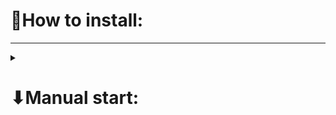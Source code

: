 <h1>📍How to install: </h1>
<hr>
<details><summary><h1>⬇Manual start:</h1></summary><br>

<details><summary><h2>🍎For MacBook:</h2></summary><br>
<h4>1 - Connect venv:</h4>

```
python3 -m venv venv 
```

<h4>2 - Activate it:</h4>

```
source venv/bin/activate
```

<h4>3 - Install libraries:</h4>

```
pip install -r requirements.txt
```

<h4>4 - Set variable for DB:</h4>

```
cat << EOF > .env
SECRET_KEY=YOUR_SECRET_KEY
DEBUG=True
DB_ENGINE=django.db.backends.postgresql_psycopg2
DB_NAME=boxautousa_db
DB_USER=postgres
DB_PASSWORD=
DB_HOST=localhost
DB_PORT=5432
EOF
```

<h4>5 - Apply migration:</h4>

```
python manage.py migrate
```

<h4>6 - Load data:</h4>

```
python manage.py loaddata My_fixtures/user_fixtures.json
```

<h4>7 - Run server:</h4>

```
python manage.py runserver
```

<h4>8 - Go to react folder:</h4>

```
cd BoxAutoUsa_Frontend/boxautousa_react
```

<h4>9 - Run react build:</h4>

```
npm run build
```

</details>
<hr>
<details><summary><h2>🪟For Windows:</h2></summary><br>
<h4>1 - Connect venv:</h4> 

```
python -m venv venv
```

<h4>2 - Activate it:</h4>

```
.\venv\Scripts\activate
```

<h4>3 - Install libraries:</h4>

```
pip install -r requirements.txt
```

<h4>4 - Set variable for DB:</h4>

```
cat << EOF > .env
SECRET_KEY=YOUR_SECRET_KEY
DEBUG=True
DB_ENGINE=django.db.backends.postgresql_psycopg2
DB_NAME=boxautousa_db
DB_USER=postgres
DB_PASSWORD=
DB_HOST=localhost
DB_PORT=5432
EOF
```

<h4>5 - Apply migration:</h4>

```
python manage.py migrate
```

<h4>6 - Load data:</h4>

```
python manage.py loaddata My_fixtures/user_fixtures.json
```

<h4>7 - Run server:</h4>

```
python manage.py runserver
```

<h4>8 - Go to react folder:</h4>

```
cd BoxAutoUsa_Frontend/boxautousa_react
```

<h4>9 - Run react build:</h4>

```
npm run build
```

</details>

</details>









